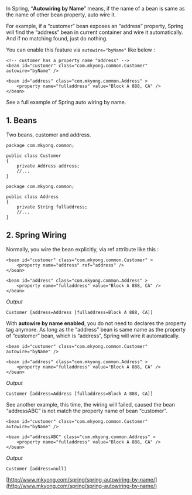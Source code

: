 In Spring, “**Autowiring by Name**” means, if the name of a bean is same as the name of other bean property, auto wire it.

For example, if a “customer” bean exposes an “address” property, Spring will find the “address” bean in current container and wire it automatically. And if no matching found, just do nothing.

You can enable this feature via `autowire="byName"` like below :

    <!-- customer has a property name "address" -->
    <bean id="customer" class="com.mkyong.common.Customer" autowire="byName" />

    <bean id="address" class="com.mkyong.common.Address" >
    	<property name="fulladdress" value="Block A 888, CA" />
    </bean>

See a full example of Spring auto wiring by name.

## 1\. Beans

Two beans, customer and address.

    package com.mkyong.common;

    public class Customer
    {
    	private Address address;
    	//...
    }

    package com.mkyong.common;

    public class Address
    {
    	private String fulladdress;
    	//...
    }

## 2\. Spring Wiring

Normally, you wire the bean explicitly, via ref attribute like this :

    <bean id="customer" class="com.mkyong.common.Customer" >
    	<property name="address" ref="address" />
    </bean>

    <bean id="address" class="com.mkyong.common.Address" >
    	<property name="fulladdress" value="Block A 888, CA" />
    </bean>

_Output_

    Customer [address=Address [fulladdress=Block A 888, CA]]

With **autowire by name enabled**, you do not need to declares the property tag anymore. As long as the “address” bean is same name as the property of “customer” bean, which is “address”, Spring will wire it automatically.

    <bean id="customer" class="com.mkyong.common.Customer" autowire="byName" />

    <bean id="address" class="com.mkyong.common.Address" >
    	<property name="fulladdress" value="Block A 888, CA" />
    </bean>

_Output_

    Customer [address=Address [fulladdress=Block A 888, CA]]

See another example, this time, the wiring will failed, caused the bean “addressABC” is not match the property name of bean “customer”.

    <bean id="customer" class="com.mkyong.common.Customer" autowire="byName" />

    <bean id="addressABC" class="com.mkyong.common.Address" >
    	<property name="fulladdress" value="Block A 888, CA" />
    </bean>

_Output_

    Customer [address=null]

[http://www.mkyong.com/spring/spring-autowiring-by-name/](http://www.mkyong.com/spring/spring-autowiring-by-name/)
